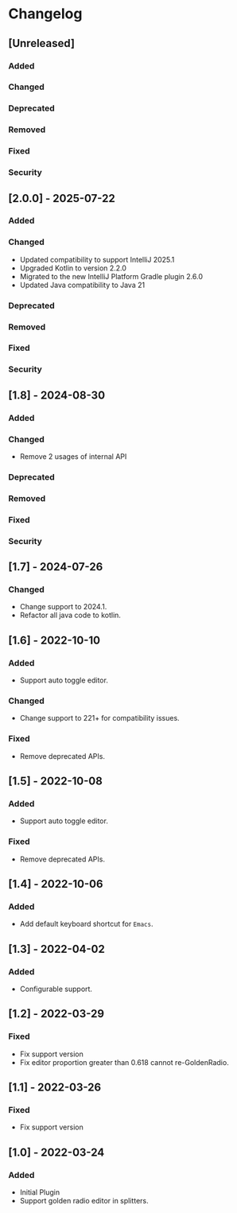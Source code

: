 # Changelog

## [Unreleased]
### Added

### Changed

### Deprecated

### Removed

### Fixed

### Security

## [2.0.0] - 2025-07-22
### Added

### Changed
- Updated compatibility to support IntelliJ 2025.1
- Upgraded Kotlin to version 2.2.0
- Migrated to the new IntelliJ Platform Gradle plugin 2.6.0
- Updated Java compatibility to Java 21

### Deprecated

### Removed

### Fixed

### Security

## [1.8] - 2024-08-30
### Added

### Changed
- Remove 2 usages of internal API

### Deprecated

### Removed

### Fixed

### Security

## [1.7] - 2024-07-26
### Changed
- Change support to 2024.1.
- Refactor all java code to kotlin.

## [1.6] - 2022-10-10
### Added
- Support auto toggle editor.

### Changed
- Change support to 221+ for compatibility issues.

### Fixed
- Remove deprecated APIs.

## [1.5] - 2022-10-08
### Added
- Support auto toggle editor.

### Fixed
- Remove deprecated APIs.

## [1.4] - 2022-10-06
### Added
- Add default keyboard shortcut for `Emacs`.

## [1.3] - 2022-04-02
### Added
- Configurable support.

## [1.2] - 2022-03-29
### Fixed
- Fix support version
- Fix editor proportion greater than 0.618 cannot re-GoldenRadio.

## [1.1] - 2022-03-26
### Fixed
- Fix support version

## [1.0] - 2022-03-24
### Added
- Initial Plugin
- Support golden radio editor in splitters.